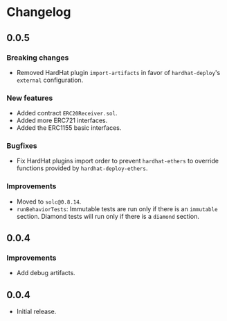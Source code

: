 # Changelog

## 0.0.5

### Breaking changes

- Removed HardHat plugin `import-artifacts` in favor of `hardhat-deploy`'s `external` configuration.

### New features

- Added contract `ERC20Receiver.sol`.
- Added more ERC721 interfaces.
- Added the ERC1155 basic interfaces.

### Bugfixes

- Fix HardHat plugins import order to prevent `hardhat-ethers` to override functions provided by `hardhat-deploy-ethers`.

### Improvements

- Moved to `solc@0.8.14`.
- `runBehaviorTests`: Immutable tests are run only if there is an `immutable` section. Diamond tests will run only if there is a `diamond` section.

## 0.0.4

### Improvements

- Add debug artifacts.

## 0.0.4

- Initial release.
